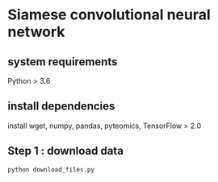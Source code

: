 # Siamese convolutional neural network

## system requirements
Python > 3.6

## install dependencies
install wget, numpy, pandas, pyteomics, TensorFlow > 2.0

## Step 1 : download data

```
python download_files.py
```
